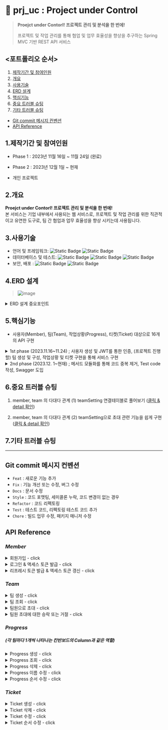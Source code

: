 # :pushpin: prj_uc : Project under Control
> **Proejct under Contorl! 프로젝트 관리 및 분석을 한 번에!**  
> 
> 프로젝트 및 작업 관리를 통해 협업 및 업무 효율성을 향상을 추구하는 Spring MVC 기반 REST API 서비스

## <포트폴리오 순서>
1. [제작기간 및 참여인원](#1제작기간-및-참여인원) 
2. [개요](#2개요)  
3. [사용기술](#3사용기술)  
4. [ERD 설계](#4erd-설계)
5. [핵심기능](#5핵심기능)
6. [중요 트러블 슈팅](#6중요-트러블-슈팅)
7. [기타 트러블 슈팅](#7기타-트러블-슈팅)
  
- [Git commit 메시지 컨벤션](#Git-commit-메시지-컨벤션)
- [API Reference](#api-reference)
  
## 1.제작기간 및 참여인원
- Phase 1 : 2023년 11월 16일 ~ 11월 24일 (완료)
- Phase 2 : 2023년 12월  1일 ~ 현재
  
- 개인 프로젝트
  
## 2.개요
**Proejct under Contorl! 프로젝트 관리 및 분석을 한 번에!**  
본 서비스는 기업 내부에서 사용되는 웹 서비스로, 프로젝트 및 작업 관리를 위한 직관적이고 유연한 도구로, 팀 간 협업과 업무 효율성을 향상 시키는데 사용됩니다. <br/>
  
## 3.사용기술
- 언어 및 프레임워크: ![Static Badge](https://img.shields.io/badge/Java-17-F58232) ![Static Badge](https://img.shields.io/badge/Spring_boot-3.1.1-6CB52C)<br/>
- 데이터베이스 및 테스트: ![Static Badge](https://img.shields.io/badge/h2-2.1.214-1021FF) ![Static Badge](https://img.shields.io/badge/Spring_Data_JPA-3.1.1-80E96E) ![Static Badge](https://img.shields.io/badge/JUnit-5.9.3-3F9B61)<br/>
- 보안, 배포 : ![Static Badge](https://img.shields.io/badge/Spring_Security-6.1.1-80E96E) ![Static Badge](https://img.shields.io/badge/Gradle-8.1.1-02303A) <br/>
  
## 4.ERD 설계
> ![image](https://github.com/upqnu/prj_uc/assets/101033614/fdcfc301-b0a5-44c2-bd16-2b684f2e277f)
  
<details>
<summary>ERD 설계 중요포인트 </summary>

- Member, Team의 관계는 다수 Member가 다수 Team의 구성원이 될 수 있는 N : M이므로 → <u>TeamSetting 엔티티(중간테이블)</u>를 생성하여 Member, Team과의 연관관계를 N:1, M:1 로 설정  
  
- TeamSetting 엔티티는 enum 타입의 InviteStatus를 설정하여 팀과 관련된 사용자의 권한을 4가지로 설정하는 역할을 수행  
   - INVITING ; 팀을 생성한 사용자에게만 주어짐 (팀장 권한)  
   - RECEIVED ; 팀장이 보낸 팀으로의 초대를 받은 사용자  
   - ACCEPTED ; 초대를 수락하여 팀원이 된 사용자  
   - REFUSED ; 초대를 거절한 사용자  
  
 - 하나의 팀이 하나의 칸반보드를 가질 수 있음.  
   - 따라서 칸반보드는 Team 엔티티의 필드로만 설정 (사실상, 칸반보드 = 팀)  
  
 - 팀을 만드는 사용자가 해당 팀의 팀장이 됨.  
   - 팀장만이 팀에 속하는 진행상황(Progress, 칸반보드에서 column)을 생성할 수 있다  
  
</details>
  
## 5.핵심기능

- 사용자(Member), 팀(Team), 작업상황(Progress), 티켓(Ticket) 대상으로 16개의 API 구현
  
<details>
<summary>1st phase (2023.11.16~11.24) ; 사용자 생성 및 JWT를 통한 인증, (프로젝트 진행할) 팀 생성 및 구성, 작업상황 및 티켓 구현을 통해  서비스 구현</summary>

1. 사용자 회원가입 및 <u>**JWT**를 통한 사용자 인증</u> 구현
    - 사용자 로그인과 동시에 액세스 토큰 발급 후, API 요청 헤더에 담아 사용자 인증
    - 액세스 토큰 유효시간(30분) 만료 시, 토큰 타입을 “refresh”로 입력하여 유효기간이 1주일로 연장된 새로운 액세스 토큰 발급
  
  
2. 팀 생성, 팀원 초대를 통한 팀 구성
    - <u>**팀 생성**</u> ; Team 및 TeamSetting 엔티티를 통해 팀의 정보를 구성
        - Member, Team의 관계는 다수 Member가 다수 Team의 구성원이 될 수 있는 N : M이므로  → TeamSetting 엔티티를 생성하여 Member, Team과의 연관관계를 N : 1, M : 1 로 설정
            - 관계형 데이터베이스에서 Member, Team 테이블은 연결할 TeamSetting 테이블을 엔티티로 생성한다.
        - TeamSetting 엔티티는 enum 타입의 InviteStatus를 설정하여 팀과 관련된 사용자의 권한을 4가지로 설정하는 역할을 수행
            - INVITING ; 팀을 생성한 사용자에게만 주어짐 (팀장 권한)
            - RECEIVED ; 팀장이 보낸 팀으로의 초대를 받은 사용자
            - ACCEPTED ; 초대를 수락하여 팀원이 된 사용자
            - REFUSED ; 초대를 거절한 사용자
        - 팀 생성 과정 중 팀명 등의 기본 정보는 Team 타입으로 저장되지만, 해당 팀의 구성원 정보는 TeamSetting 타입으로 저장됨.  
    - <u>**팀원으로 초대 및 수락/거절**</u> ; TeamSetting의 InviteStatus 필드(enum타입) 값에 따라 팀원을 초대, 초대장 수신, 초대를 수락, 초대를 거절한 팀원의 상태를 구분. 따라서 초대와 관련된 DB테이블을 별도로 만들 필요가 없음.
        - 팀장만이 다른 사용자를 팀원으로 초대할 수 있음
            - TeamSetting에서 InviteStatus.INVITING인 사용자만 초대가 가능하도록 구현
        - 특정 사용자가 특정 팀으로의 초대에 대해 수락 또는 거절
            - TeamSetting에서 InviteStatus.RECEIVED인 사용자만 초대에 대해 수락 또는 거절을 할 수 있음
            - InviteStatus는 수락 시 ACCEPTED, 거절 시 REFUSED로 변경됨
        - (본 프로젝트는 REST API 구현하므로, InviteStatus에 따라 초대와 관련된 액션을 구현하는 것은 프런트엔드에서 처리 가능)
  
  
3. 진행상황(Progress) / 티켓 (Ticket) ; 생성, 조회, 수정, 삭제
    - 팀 내부에 생성할 수 있는 진행상황(Progress)는 칸반보드에서 column과 같은 역할
    - 진행상황 내부에 생성할 수 있는 티켓(Ticket)은 칸반보드에서의 개별작업과 같은 역할
    - 진행상황/티켓 생성과 동시에 순서가 정해지며, 순서는 변경이 가능
  
  
4. 서버 구동과 동시에 dummy data 생성
    - ApplicationRunner 인터페이스를 구현한 DummyDataLoader 클래스, dummy로 생성되어야 할 객체의 정보들을 입력한 DummyDataService 클래스를 통해 Member, Team, TeamSetting, Progress, Ticket의 dummy data가 각각 20, 4, 15, 2, 5개가 서버 구동과 동시에 생성됨
</details>

<details>
<summary>2nd phase (2023.12. 1~현재) ; 메서드 모듈화를 통해 코드 중복 제거, Test code 작성, Swagger 도입</summary>
  
1. 메서드 모듈화를 통해 코드 중복 제거  
    - 1st phase에서 진행상황(Progress), 티켓(Ticket)의 Service 클래스에 작성된 메서드들은 내부에는 많은 중복이 존재. 이를 별도의 메서드로 작성하여 중복 제거.  
        - 중복되는 로직 : (1) 팀, 진행상황, 티켓의 존재 여부 (2) 로그인한 사용자의 팀내에서의 역할  
        - 중복 로직을 별도의 메서드로 작성하여 제거  
    - 개선 결과 : 총 9개의 비즈니스 로직 담당 메서드 별 최소 5라인, 최대 13라인의 코드 감소 및 가독성 개선  
</details>
  
## 6.중요 트러블 슈팅

1. member, team 의 다대다 관계 (1) teamSetting 연결테이블로 풀어보기 (<a href="https://github.com/upqnu/prj_uc/wiki/member,%20team%20%EC%9D%98%20%EB%8B%A4%EB%8C%80%EB%8B%A4%20%EA%B4%80%EA%B3%84%20(1)%20teamSetting%20%EC%97%B0%EA%B2%B0%ED%85%8C%EC%9D%B4%EB%B8%94%EB%A1%9C%20%ED%92%80%EC%96%B4%EB%B3%B4%EA%B8%B0">클릭 & detail 확인</a>)
  
2. member, team 의 다대다 관계 (2) teamSetting으로 초대 관련 기능을 쉽게 구현 (<a href="https://github.com/upqnu/prj_uc/wiki/member,%20team%20%EC%9D%98%20%EB%8B%A4%EB%8C%80%EB%8B%A4%20%EA%B4%80%EA%B3%84%20(2)%20teamSetting%EC%9C%BC%EB%A1%9C%20%EC%B4%88%EB%8C%80%20%EA%B4%80%EB%A0%A8%20%EA%B8%B0%EB%8A%A5%EC%9D%84%20%EC%89%BD%EA%B2%8C%20%EA%B5%AC%ED%98%84">클릭 & detail 확인</a>)
  
## 7.기타 트러블 슈팅
  
  
  
  
---
  
## Git commit 메시지 컨벤션
- `Feat` : 새로운 기능 추가
- `Fix` : 기능 개선 또는 수정, 버그 수정
- `Docs` : 문서 수정
- `Style` : 코드 포맷팅, 세미콜론 누락, 코드 변경이 없는 경우
- `Refactor` : 코드 리펙토링
- `Test` : 테스트 코드, 리펙토링 테스트 코드 추가
- `Chore` : 빌드 업무 수정, 패키지 매니저 수정
  
## API Reference
### _Member_
<details>
<summary>회원가입 - click</summary>

#### Request
```javascript
  POST /api/members/sign-up
```
```http
Content-Type: application/json

{
    "name": "tester1",
    "password": "asdf1234",
    "email": "tester1@email.com",
    "authority": "ROLE_MEMBER"
}
```
#### Response
```http
HTTP/1.1 201
Content-Type: application/json

{
    "memberInfo": null,
    "status": 201,
    "message": "성공적으로 회원가입 되셨습니다."
}
```
</details>
<details>
<summary>로그인 & 액세스 토큰 발급 - click</summary>

#### Request
```javascript
  POST /api/members/sign-in
```
```http
Content-Type: application/json

{
    "name": "tester1",
    "password": "asdf1234"
}
```

#### Response
```http
    HTTP/1.1 200
    Content-Type: application/json

{
    "accessToken": "eyJhbGciOiJIUzI1NiJ9.eyJzdWIiOiJ0ZXN0ZXIxIiwiZXhwIjoxNzAwMzI5NTI4LCJpYXQiOjE3MDAzMjc3MjgsImF1dGhvcml0aWVzIjoiUk9MRV9NRU1CRVIiLCJuYW1lIjoidGVzdGVyMSJ9.gBERUQJ9zGkJcWdxehqw9MXCY7hRTR98CeXJZpsgvRU"
}
```
</details>
<details>
<summary>리프레시 토큰 발급 & 액세스 토큰 갱신 - click </summary>

#### Request
```javascript
  POST /api/members/refresh
```
```http
Content-Type: application/json

{
    "refreshToken": "eyJhbGciOiJIUzI1NiJ9.eyJzdWIiOiJ0ZXN0ZXIxIiwiZXhwIjoxNzAwMzExNzM4LCJpYXQiOjE3MDAzMDk5MzgsIm5hbWUiOiJ0ZXN0ZXIxIiwiYXV0aG9yaXRpZXMiOiJST0xFX01FTUJFUiJ9.XRxWNeFYMBq9_CDO2qVm_zRpC4-Uem2ytpSBt0GJVsM"
}
```

#### Response
```http
    HTTP/1.1 200
    Content-Type: application/json

{
    "accessToken": "eyJhbGciOiJIUzI1NiJ9.eyJzdWIiOiJ0ZXN0ZXIxIiwiZXhwIjoxNzAwMzExNzk1LCJpYXQiOjE3MDAzMDk5OTUsIm5hbWUiOiJ0ZXN0ZXIxIiwiYXV0aG9yaXRpZXMiOiJST0xFX01FTUJFUiJ9.olSJWEcCp0OQp8PAQmfoKFIYJeLIwfWv0Ox8F4LEis8"
}
```
</details>

### _Team_
<details>
<summary>팀 생성 - click </summary>

#### Request
```javascript
  POST /api/teams/create
```
```http
Content-Type: application/json

{
    "name": "first_team",
    "kanban": "first_kanban"
}
```

#### Response
```http
    HTTP/1.1 201
    Content-Type: application/json

{
    "status": 201,
    "message": "팀 first_team이 성공적으로 생성되었습니다."
}
```
</details>
<details>
<summary>팀 조회 - click </summary>

#### Request
```javascript
  GET /api/teams/{teamId}
```

| Path | Type   | Description             |
|:-----|:-------|:------------------------|
| `id` | `Long` | **Required**. Team's ID |

#### Response
```http
    HTTP/1.1 200
    Content-Type: application/json

{
    "createdAt": "2023-11-23T16:59:31.259798",
    "updatedAt": "2023-11-23T16:59:31.259798",
    "id": 1,
    "inviteStatus": "INVITING"
}
```
</details>
<details>
<summary>팀원으로 초대 - click </summary>

#### Request
```javascript
  POST /api/teams/{teamId}/invite
```

| Path | Type   | Description             |
|:-----|:-------|:------------------------|
| `id` | `Long` | **Required**. Team's ID |

Query Parameter

| Key               | Value type  | Value Description           |
|:------------------|:------------|:----------------------------|
| invitedMemberName | `String`    | **Required**. Member's name |


#### Response
```http
    HTTP/1.1 200
    Content-Type: text/plain;charset=UTF-8

    "member13님을 성공적으로 초대하였습니다."

```
</details>
<details>
<summary>팀원 초대에 대한 승락 또는 거절 - click </summary>

#### Request
```javascript
  POST /api/teams/{teamId}/invitation/{inviteeId}
```

| Path | Type   | Description             |
|:-----|:-------|:------------------------|
| `id` | `Long` | **Required**. Team's ID |

| Path | Type   | Description                       |
|:-----|:-------|:----------------------------------|
| `id` | `Long` | **Required**. Invited Member's ID |

Query Parameter

| Key    | Value type | Value Description           |
|:-------|:-----------|:----------------------------|
| accept | `boolean`  | **Required**. true or false |


#### Response
```http
    HTTP/1.1 200
    Content-Type: text/plain;charset=UTF-8

    "팀원 초대를 수락하셨습니다." or "팀원 초대를 거절하셨습니다."

```
</details>

### _Progress_
##### (각 팀마다 1개씩 나타나는 칸반보드의 Column과 같은 역할)

<details>
<summary>Progress 생성 - click </summary>

#### Request
```javascript
  POST /api/teams/{teamId}/progresses/create
```

| Path | Type   | Description             |
|:-----|:-------|:------------------------|
| `id` | `Long` | **Required**. Team's ID |

```http
Content-Type: application/json

{
    "name": "ToDo"
}
```

#### Response
```http
    HTTP/1.1 201
    Content-Type: application/json

{
    "status": 201,
    "message": "<ToDo2> 진행상황이 생성되었습니다."
}
```
</details>
<details>
<summary>Progress 조회 - click </summary>

#### Request
```javascript
  GET /api/teams/{teamId}/progresses/{progressId}
```

| Path | Type   | Description             |
|:-----|:-------|:------------------------|
| `id` | `Long` | **Required**. Team's ID |


| Path | Type   | Description                |
|:-----|:-------|:---------------------------|
| `id` | `Long` | **Required**. Progress' ID |

#### Response
```http
    HTTP/1.1 200
    Content-Type: application/json

{
    "createdAt": "2023-11-23T17:00:42.005935",
    "updatedAt": "2023-11-23T17:00:42.005935",
    "id": 1,
    "name": "QA",
    "numbering": 1,
    "team": {
        "createdAt": "2023-11-23T16:59:31.281974",
        "updatedAt": "2023-11-23T16:59:31.281974",
        "id": 1,
        "name": "team1",
        "kanban": "kanban1",
        "teamSettingList": [
            {
                "createdAt": "2023-11-23T16:59:31.259798",
                "updatedAt": "2023-11-23T16:59:31.259798",
                "id": 1,
                "inviteStatus": "INVITING"
            },
            {
                "createdAt": "2023-11-23T16:59:31.287628",
                "updatedAt": "2023-11-23T16:59:31.287628",
                "id": 5,
                "inviteStatus": "ACCEPTED"
            },
            {
                "createdAt": "2023-11-23T16:59:31.288001",
                "updatedAt": "2023-11-23T16:59:31.288001",
                "id": 6,
                "inviteStatus": "ACCEPTED"
            },
            {
                "createdAt": "2023-11-23T16:59:31.288853",
                "updatedAt": "2023-11-23T16:59:31.288853",
                "id": 7,
                "inviteStatus": "RECEIVED"
            },
            {
                "createdAt": "2023-11-23T16:59:31.289587",
                "updatedAt": "2023-11-23T16:59:31.289587",
                "id": 8,
                "inviteStatus": "REFUSED"
            }
        ]
    },
    "ticketList": [
        {
            "createdAt": "2023-11-23T17:01:51.900568",
            "updatedAt": "2023-11-23T17:01:51.900568",
            "id": 1,
            "title": "eee",
            "numbering": 1,
            "tag": "frontend",
            "personHour": 2.0,
            "dueDate": "2023-11-25T15:30:00",
            "memberId": 1
        }
    ]
}
```
</details>
<details>
<summary>Progress 삭제 - click </summary>

#### Request
```javascript
  DELETE /api/teams/{teamId}/progresses/{progressId}
```

| Path | Type   | Description             |
|:-----|:-------|:------------------------|
| `id` | `Long` | **Required**. Team's ID |

| Path | Type   | Description                |
|:-----|:-------|:---------------------------|
| `id` | `Long` | **Required**. Progress' ID |

#### Response
```http
    HTTP/1.1 200
    Content-Type: application/json

{
    "message": "진행상황 삭제가 완료되었습니다."
}
```
</details>
<details>
<summary>Progress 이름 수정 - click </summary>

#### Request
```javascript
  PUT /api/teams/{teamId}/progresses/{progressId}
```

| Path | Type   | Description             |
|:-----|:-------|:------------------------|
| `id` | `Long` | **Required**. Team's ID |

| Path | Type   | Description                |
|:-----|:-------|:---------------------------|
| `id` | `Long` | **Required**. Progress' ID |

```http
Content-Type: application/json

{
    "name": "Done"
}
```

#### Response
```http
    HTTP/1.1 200
    Content-Type: application/json

{
    "createdAt": "2023-11-22T16:51:05.203452",
    "updatedAt": "2023-11-22T16:51:46.012338",
    "id": 1,
    "name": "Done",
    "numbering": 1,
    "team": {
        "createdAt": "2023-11-22T16:50:14.573725",
        "updatedAt": "2023-11-22T16:50:14.573725",
        "id": 1,
        "name": "team1",
        "kanban": "kanban1",
        "teamSettingList": [
            {
                "createdAt": "2023-11-22T16:50:14.548695",
                "updatedAt": "2023-11-22T16:50:14.548695",
                "id": 1,
                "inviteStatus": "INVITING"
            },
            {
                "createdAt": "2023-11-22T16:50:14.578702",
                "updatedAt": "2023-11-22T16:50:14.578702",
                "id": 5,
                "inviteStatus": "ACCEPTED"
            },
            {
                "createdAt": "2023-11-22T16:50:14.579095",
                "updatedAt": "2023-11-22T16:50:14.579095",
                "id": 6,
                "inviteStatus": "ACCEPTED"
            },
            {
                "createdAt": "2023-11-22T16:50:14.579905",
                "updatedAt": "2023-11-22T16:50:14.579905",
                "id": 7,
                "inviteStatus": "RECEIVED"
            },
            {
                "createdAt": "2023-11-22T16:50:14.580602",
                "updatedAt": "2023-11-22T16:50:14.580602",
                "id": 8,
                "inviteStatus": "REFUSED"
            }
        ]
    },
    "ticketList": []
}
```
</details>
<details>
<summary>Progress 순서 수정 - click </summary>

#### Request
```javascript
  PATCH /api/teams/{teamId}/progresses/{progressId}
```

| Path | Type   | Description             |
|:-----|:-------|:------------------------|
| `id` | `Long` | **Required**. Team's ID |

| Path | Type   | Description                |
|:-----|:-------|:---------------------------|
| `id` | `Long` | **Required**. Progress' ID |

```http
Content-Type: application/json

{
    "numbering": "3"
}
```

#### Response
```http
    HTTP/1.1 200
    Content-Type: application/json

{
    "createdAt": "2023-11-22T20:12:10.813278",
    "updatedAt": "2023-11-22T20:14:44.100813",
    "id": 1,
    "name": "A",
    "numbering": 3,
    "team": {
        "createdAt": "2023-11-22T20:11:17.494867",
        "updatedAt": "2023-11-22T20:11:17.494867",
        "id": 1,
        "name": "team1",
        "kanban": "kanban1",
        "teamSettingList": [
            {
                "createdAt": "2023-11-22T20:11:17.470488",
                "updatedAt": "2023-11-22T20:11:17.470488",
                "id": 1,
                "inviteStatus": "INVITING"
            },
            {
                "createdAt": "2023-11-22T20:11:17.499473",
                "updatedAt": "2023-11-22T20:11:17.499473",
                "id": 5,
                "inviteStatus": "ACCEPTED"
            },
            {
                "createdAt": "2023-11-22T20:11:17.499835",
                "updatedAt": "2023-11-22T20:11:17.499835",
                "id": 6,
                "inviteStatus": "ACCEPTED"
            },
            {
                "createdAt": "2023-11-22T20:11:17.500566",
                "updatedAt": "2023-11-22T20:11:17.500566",
                "id": 7,
                "inviteStatus": "RECEIVED"
            },
            {
                "createdAt": "2023-11-22T20:11:17.501191",
                "updatedAt": "2023-11-22T20:11:17.501191",
                "id": 8,
                "inviteStatus": "REFUSED"
            }
        ]
    },
    "ticketList": []
}
```
</details>

### _Ticket_
<details>
<summary>Ticket 생성 - click </summary>

#### Request
```javascript
  POST /api/teams/{teamId}/progresses/{progressId}/tickets/create
```

| Path | Type   | Description             |
|:-----|:-------|:------------------------|
| `id` | `Long` | **Required**. Team's ID |

| Path | Type   | Description                |
|:-----|:-------|:---------------------------|
| `id` | `Long` | **Required**. Progress' ID |

| Path | Type   | Description               |
|:-----|:-------|:--------------------------|
| `id` | `Long` | **Required**. Ticket's ID |

```http
Content-Type: application/json

{
    "title": "VoC",
    "tag": "PM",
    "personHour": 2,
    "dueDate": "2023-11-23T17:30:00"
}
```

#### Response
```http
    HTTP/1.1 201
    Content-Type: application/json

{
    "status": 201,
    "message": "<VoC> 티켓이 생성되었습니다."
}
```
</details>
<details>
<summary>Ticket 삭제 - click </summary>

#### Request
```javascript
  DELETE /api/teams/{teamId}/progresses/{progressId}/tickets/{ticketId}
```

| Path | Type   | Description             |
|:-----|:-------|:------------------------|
| `id` | `Long` | **Required**. Team's ID |

| Path | Type   | Description                |
|:-----|:-------|:---------------------------|
| `id` | `Long` | **Required**. Progress' ID |

| Path | Type   | Description               |
|:-----|:-------|:--------------------------|
| `id` | `Long` | **Required**. Ticket's ID |

#### Response
```http
    HTTP/1.1 200
    Content-Type: application/json

{
    "message": "티켓 삭제가 완료되었습니다."
}
```
</details>
<details>
<summary>Ticket 수정 - click </summary>

#### Request
```javascript
  PUT /api/teams/{teamId}/progresses/{progressId}/tickets/{ticketId}
```

| Path | Type   | Description             |
|:-----|:-------|:------------------------|
| `id` | `Long` | **Required**. Team's ID |

| Path | Type   | Description                |
|:-----|:-------|:---------------------------|
| `id` | `Long` | **Required**. Progress' ID |

| Path | Type   | Description               |
|:-----|:-------|:--------------------------|
| `id` | `Long` | **Required**. Ticket's ID |

```http
Content-Type: application/json

{
    "title": "fff",
    "tag": "frontend",
    "personHour": 5,
    "dueDate": "2023-11-25T15:30:00",
    "memberId": 6
}
```

#### Response
```http
    HTTP/1.1 200
    Content-Type: application/json

{
    "createdAt": "2023-11-23T18:52:23.713056",
    "updatedAt": "2023-11-23T18:53:42.684485",
    "id": 1,
    "title": "fff",
    "numbering": 1,
    "tag": "frontend",
    "personHour": 5.0,
    "dueDate": "2023-11-25T15:30:00",
    "memberId": 6
}
```
</details>
<details>
<summary>Ticket 순서 수정 - click </summary>

#### Request
```javascript
  PATCH /api/teams/{teamId}/progresses/{progressId}/tickets/{ticketId}
```

| Path | Type   | Description             |
|:-----|:-------|:------------------------|
| `id` | `Long` | **Required**. Team's ID |

| Path | Type   | Description                |
|:-----|:-------|:---------------------------|
| `id` | `Long` | **Required**. Progress' ID |

| Path | Type   | Description               |
|:-----|:-------|:--------------------------|
| `id` | `Long` | **Required**. Ticket's ID |

```http
Content-Type: application/json

{
    "progressNum": 2,
    "ticketNum": 2
}
```

#### Response
```http
    HTTP/1.1 200
    Content-Type: application/json

{
    "createdAt": "2023-11-24T16:33:48.575983",
    "updatedAt": "2023-11-24T16:33:48.575983",
    "id": 2,
    "title": "ticket_b",
    "numbering": 2,
    "tag": "b",
    "personHour": 1.0,
    "dueDate": "2023-11-30T10:30:00",
    "memberId": 1
}
```
</details>
  


